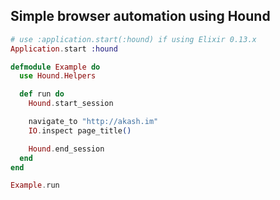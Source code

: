 ## Simple browser automation using Hound

```elixir
# use :application.start(:hound) if using Elixir 0.13.x
Application.start :hound

defmodule Example do
  use Hound.Helpers

  def run do
    Hound.start_session

    navigate_to "http://akash.im"
    IO.inspect page_title()

    Hound.end_session
  end
end

Example.run
```
